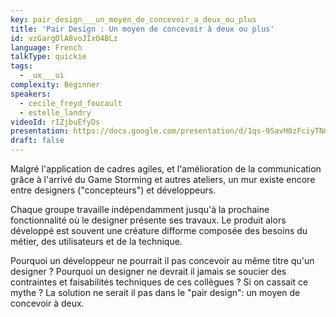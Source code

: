 ```yaml
---
key: pair_design___un_moyen_de_concevoir_a_deux_ou_plus
title: 'Pair Design : Un moyen de concevoir à deux ou plus'
id: vzGargOlA8voJIxO4BLz
language: French
talkType: quickie
tags:
  - _ux___ui
complexity: Beginner
speakers:
  - cecile_freyd_foucault
  - estelle_landry
videoId: rIZjbuEfyDs
presentation: https://docs.google.com/presentation/d/1qs-9SavH0zFciyTNn13IjOZjYkCka6M6EywPRrHyDqo/preview?slide=id.g35f391192_00
draft: false
---
```

Malgré l'application de cadres agiles, et l'amélioration de la communication grâce à l'arrivé du Game Storming et autres ateliers, un mur existe encore entre designers ("concepteurs") et développeurs.

Chaque groupe travaille indépendamment jusqu'à la prochaine fonctionnalité où le designer présente ses travaux. Le produit alors développé est souvent une créature difforme composée des besoins du métier, des utilisateurs et de la technique. 

Pourquoi un développeur ne pourrait il pas concevoir au même titre qu'un designer ? Pourquoi un designer ne devrait il jamais se soucier des contraintes et faisabilités techniques de ces collègues ? Si on cassait ce mythe ? La solution ne serait il pas dans le "pair design": un moyen de concevoir à deux.